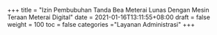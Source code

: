 +++
title = "Izin Pembubuhan Tanda Bea Meterai Lunas Dengan Mesin Teraan Meterai Digital"
date = 2021-01-16T13:11:55+08:00
draft = false
weight = 100
toc = false
categories ="Layanan Administrasi"
+++